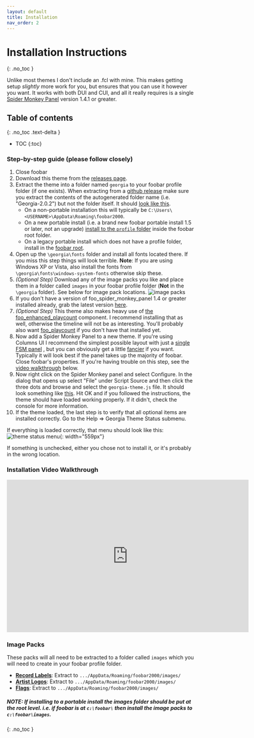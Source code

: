 ```yaml
---
layout: default
title: Installation
nav_order: 2
---
```

# Installation Instructions
{: .no_toc }

Unlike most themes I don't include an .fcl with mine. This makes getting setup *slightly* more work for you, but ensures that you can use it however you want. It works with both DUI and CUI, and all it really requires is a single [Spider Monkey Panel](https://github.com/TheQwertiest/foo_spider_monkey_panel/releases) version 1.4.1 or greater.

## Table of contents
{: .no_toc .text-delta }

* TOC
{:toc}

### Step-by-step guide (please follow closely)

1. Close foobar
2. Download this theme from the [releases page](https://github.com/kbuffington/Georgia/releases).
3. Extract the theme into a folder named `georgia` to your foobar profile folder (if one exists). When extracting from a [github release](https://user-images.githubusercontent.com/2282004/112568337-4d906000-8db0-11eb-8c5f-b68edab6c444.png) make sure you extract the contents of the autogenerated folder name (i.e. "Georgia-2.0.2") but not the folder itself. It should [look like this](https://user-images.githubusercontent.com/2282004/112568706-e3c48600-8db0-11eb-8646-52894d5bb8ca.png).
    * On a non-portable installation this will typically be `C:\Users\<USERNAME>\AppData\Roaming\foobar2000`.
    * On a new portable install (i.e. a brand new foobar portable install 1.5 or later, not an upgrade) [install to the `profile` folder](https://user-images.githubusercontent.com/2282004/112567806-72d09e80-8daf-11eb-8d17-28c0b2ef1e25.png) inside the foobar root folder.
    * On a legacy portable install which does not have a profile folder, install in the [foobar root](https://user-images.githubusercontent.com/2282004/112567951-b6c3a380-8daf-11eb-82af-c9f842e5d2bd.png).
4. Open up the `\georgia\fonts` folder and install all fonts located there. If you miss this step things will look terrible. **Note**: If you are using Windows XP or Vista, also install the fonts from `\georgia\fonts\windows-system-fonts` otherwise skip these.
5. *(Optional Step)*  Download any of the image packs you like and place them in a folder called `images` in your foobar profile folder (**Not** in the `\georgia` folder). See below for image pack locations. ![image packs](https://user-images.githubusercontent.com/2282004/109053092-f492b680-76a1-11eb-807f-8cb973df24a7.png)
6. If you don't have a version of foo_spider_monkey_panel 1.4 or greater installed already, grab the latest version [here](https://github.com/TheQwertiest/foo_spider_monkey_panel/releases).
7. *(Optional Step)* This theme also makes heavy use of [the foo_enhanced_playcount](https://www.foobar2000.org/components/view/foo_enhanced_playcount) component. I recommend installing that as well, otherwise the timeline will not be as interesting. You'll probably also want [foo_playcount](https://www.foobar2000.org/components/view/foo_playcount) if you don't have that installed yet.
8. Now add a Spider Monkey Panel to a new theme. If you're using Columns UI I recommend the simplest possible layout with just a [single FSM panel](https://user-images.githubusercontent.com/2282004/109398664-d2986e80-7903-11eb-8d90-4bc7eaf91420.png)
, but you can obviously get a little [fancier](https://user-images.githubusercontent.com/2282004/109398568-4a19ce00-7903-11eb-93f0-ce1b03043d7c.png) if you want. Typically it will look best if the panel takes up the majority of foobar. Close foobar's properties. If you're having trouble on this step, see the [video walkthrough](installation.html#installation-video-walkthrough) below.
9. Now right click on the Spider Monkey panel and select Configure. In the dialog that opens up select "File" under Script Source and then click the three dots and browse and select the `georgia-theme.js` file. It should look something like [this](https://i.imgur.com/qzq5AAF.png). Hit OK and if you followed the instructions, the theme should have loaded working properly. If it didn't, check the console for more information.
10. If the theme loaded, the last step is to verify that all optional items are installed correctly. Go to the Help => Georgia Theme Status submenu.

If everything is loaded correctly, that menu should look like this:
![theme status menu](https://user-images.githubusercontent.com/2282004/80932111-8a5ffc80-8d83-11ea-80f2-8951069b1638.png){: width="559px"}

If something is unchecked, either you chose not to install it, or it's probably in the wrong location.

### Installation Video Walkthrough

<iframe width="650" height="410"
    src="https://www.youtube.com/embed/i7B1mT4iTUw"
    frameborder="0"
    allow="accelerometer; autoplay; encrypted-media; gyroscope; picture-in-picture"
    allowfullscreen>
</iframe>

### Image Packs

These packs will all need to be extracted to a folder called `images` which you will need to create in your foobar profile folder.

* **[Record Labels](https://github.com/kbuffington/georgia-image-packs/raw/master/recordlabel.zip)**: Extract to `.../AppData/Roaming/foobar2000/images/`
* **[Artist Logos](https://github.com/kbuffington/georgia-image-packs/raw/master/artistlogos.zip)**: Extract to `.../AppData/Roaming/foobar2000/images/`
* **[Flags](https://github.com/kbuffington/georgia-image-packs/raw/master/flags.zip)**: Extract to `.../AppData/Roaming/foobar2000/images/`

##### NOTE: If installing to a portable install the images folder should be put at the root level. i.e. if foobar is at `c:\foobar\` then install the image packs to `c:\foobar\images`.
{: .no_toc }